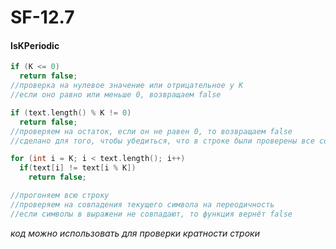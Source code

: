 # SF-12.7

#### IsKPeriodic
``` C++
if (K <= 0)
  return false;
//проверка на нулевое значение или отрицательное у K
//если оно равно или меньше 0, возвращаем false
```

``` C++
if (text.length() % K != 0)
  return false;
//проверяем на остаток, если он не равен 0, то возвращаем false
//сделано для того, чтобы убедиться, что в строке были проверены все совпадения
```

``` C++
for (int i = K; i < text.length(); i++)
  if(text[i] != text[i % K])
    return false;

//прогоняем всю строку
//проверяем на совпадения текущего символа на переодичность
//если символы в выражени не совпадают, то функция вернёт false
```

*код можно использовать для проверки кратности строки*
